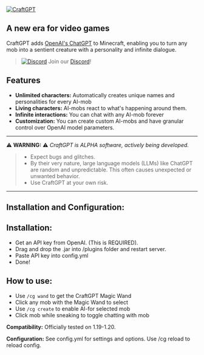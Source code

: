 [![CraftGPT](https://i.imgur.com/YwpTajk.png)](https://www.spigotmc.org/resources/acuteloot.81899/)


**A new era for video games**
--------

CraftGPT adds [OpenAI's ChatGPT](https://chat.openai.com/) to Minecraft, enabling you to turn any mob into a sentient creature with a personality and infinite dialogue.

> [![Discord](https://i.imgur.com/2nu7We9.png)](https://discord.gg/TYcCv3zZvF) Join our [Discord](https://discord.gg/TYcCv3zZvF)!



Features
--------
* **Unlimited characters:** Automatically creates unique names and personalities for every AI-mob
* **Living characters:** AI-mobs react to what's happening around them.
* **Infinite interactions:** You can chat with any AI-mob forever
* **Customization:** You can create custom AI-mobs and have granular control over OpenAI model parameters.

------
⚠️ **WARNING:** ⚠️ _CraftGPT is ALPHA software, actively being developed._ 
> * Expect bugs and glitches.
> * By their very nature, large language models (LLMs) like ChatGPT are random and unpredictable. This often causes unexpected or unwanted behavior.
> * Use CraftGPT at your own risk.
------


Installation and Configuration:
-------

Installation:
-------
* Get an API key from OpenAI. (This is REQUIRED).
* Drag and drop the .jar into /plugins folder and restart server.
* Paste API key into config.yml
* Done!

How to use:
------
* Use `/cg wand` to get the CraftGPT Magic Wand
* Click any mob with the Magic Wand to select
* Use `/cg create` to enable AI-for selected mob
* Click mob while sneaking to toggle chatting with mob

**Compatibility:** Officially tested on 1.19-1.20.

**Configuration:** See config.yml for settings and options. Use /cg reload to reload config.
